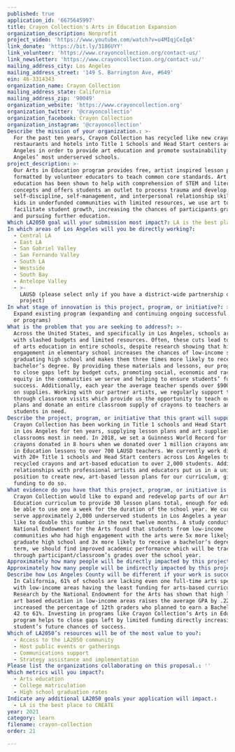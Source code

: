 ```yaml
---
published: true
application_id: '6675645997'
title: Crayon Collection's Arts in Education Expansion
organization_description: Nonprofit
project_video: 'https://www.youtube.com/watch?v=u4MIqjCeIqA'
link_donate: 'https://bit.ly/3186UYY'
link_volunteer: 'https://www.crayoncollection.org/contact-us/'
link_newsletter: 'https://www.crayoncollection.org/contact-us/'
mailing_address_city: Los Angeles
mailing_address_street: '149 S. Barrington Ave, #649'
ein: 46-3314343
organization_name: Crayon Collection
mailing_address_state: California
mailing_address_zip: '90049'
organization_website: 'https://www.crayoncollection.org'
organization_twitter: '@crayoncollectio'
organization_facebook: Crayon Collection
organization_instagram: '@crayoncollection'
Describe the mission of your organization.: >-
  For the past ten years, Crayon Collection has recycled like new crayons from
  restaurants and hotels into Title 1 Schools and Head Start centers across Los
  Angeles in order to provide art education and promote sustainability in Los
  Angeles’ most underserved schools. 
project_description: >-
  Our Arts in Education program provides free, artist inspired lesson plans
  formatted by volunteer educators to teach common core standards. Art in
  education has been shown to help with comprehension of STEM and literacy
  concepts and offers students an outlet to process trauma and develop
  self-discipline, self-management, and interpersonal relationship skills. For
  kids in underfunded communities with limited resources, we use art to
  facilitate student growth, increasing the chances of participants graduating
  and pursuing further education.
Which LA2050 goal will your submission most impact?: LA is the best place to LEARN
In which areas of Los Angeles will you be directly working?:
  - Central LA
  - East LA
  - San Gabriel Valley
  - San Fernando Valley
  - South LA
  - Westside
  - South Bay
  - Antelope Valley
  - >-
    LAUSD (please select only if you have a district-wide partnership or
    project)
In what stage of innovation is this project, program, or initiative?: >-
  Expand existing program (expanding and continuing ongoing successful projects
  or programs)
What is the problem that you are seeking to address?: >-
  Across the United States, and specifically in Los Angeles, schools are faced
  with slashed budgets and limited resources. Often, these cuts lead to the loss
  of arts education in entire schools, despite research showing that high arts
  engagement in elementary school increases the chances of low-income students
  graduating high school and makes them three times more likely to receive a
  bachelor’s degree. By providing these materials and lessons, our program helps
  to close gaps left by budget cuts, promoting social, economic and racial
  equity in the communities we serve and helping to ensure students’ future
  success. Additionally, each year the average teacher spends over $900 a year
  on supplies. Working with our partner artists, we regularly support teachers
  through classroom visits which provide us the opportunity to teach our lesson
  plans and donate an entire classroom supply of crayons to teachers and
  students in need. 
Describe the project, program, or initiative that this grant will support to address the problem identified.: >-
  Crayon Collection has been working in Title 1 schools and Head Start centers
  in Los Angeles for ten years, supplying lesson plans and art supplies to
  classrooms most in need. In 2018, we set a Guinness World Record for the most
  crayons donated in 8 hours when we donated over 1 million crayons and our Arts
  in Education lessons to over 700 LAUSD teachers. We currently work directly
  with 20+ Title 1 schools and Head Start centers across Los Angeles to provide
  recycled crayons and art-based education to over 2,000 students. Additionally,
  relationships with professional artists and educators put us in a unique
  position to create new, art-based lesson plans for our curriculum, given the
  funding to do so. 
What evidence do you have that this project, program, or initiative is or will be successful, and how will you define and measure success?: >-
  Crayon Collection would like to expand and redevelop parts of our Art in
  Education curriculum to provide 30 lesson plans total, enough for educators to
  be able to use one a week for the duration of the school year. We currently
  serve approximately 2,000 underserved students in Los Angeles a year and would
  like to double this number in the next twelve months. A study conducted by the
  National Endowment for the Arts found that students from low-income
  communities who had high engagement with the arts were 5x more likely to
  graduate high school and 3x more likely to receive a bachelor’s degree. Short
  term, we should find improved academic performance which will be tracked
  through participant/classroom’s grades over the school year. 
Approximately how many people will be directly impacted by this project, program, or initiative?: '150'
Approximately how many people will be indirectly impacted by this project, program, or initiative?: '2500'
Describe how Los Angeles County will be different if your work is successful.: >-
  In California, 61% of schools are lacking even one full-time arts specialist,
  with low-income areas having the least funding for arts-based curriculum.
  Research by the National Endowment for the Arts has shown that high levels of
  art based education in low-income areas raises the average GPA by .22 and
  increased the percentage of 12th graders who planned to earn a Bachelors from
  42 to 61%. Investing in programs like Crayon Collection’s Arts in Education
  program helps to close gaps left by limited funding directly increasing a
  student’s future chances of success. 
Which of LA2050’s resources will be of the most value to you?:
  - Access to the LA2050 community
  - Host public events or gatherings
  - Communications support
  - Strategy assistance and implementation
Please list the organizations collaborating on this proposal.: ''
Which metrics will you impact?:
  - Arts education
  - College matriculation
  - High school graduation rates
Indicate any additional LA2050 goals your application will impact.:
  - LA is the best place to CREATE
year: 2021
category: learn
filename: crayon-collection
order: 21

---
```

